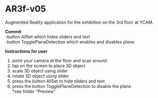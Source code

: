 # AR3f-v05
Augmented Reality application for the exhibition on the 3rd floor at YCAM. <br/>

**Commit** <br/>
-button AllSet which hides sliders and text <br/> 
-button TogglePlaneDetection which enables and disables plane <br/> 

**Instructions for user** <br/>
1. point your camera at the floor and scan around <br/> 
2. tap on the screen to place 3D object <br/> 
3. scale 3D object using slider <br/> 
4. rotate 3D object using slider <br/> 
5. press the button AllSet to hide sliders and text <br/> 
6. press the button TogglePlaneDetection to disable the plane <br/> 
*see folder “Preview” <br/> 

